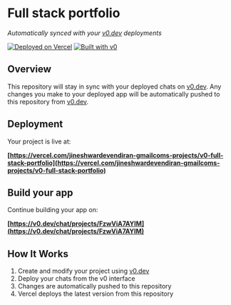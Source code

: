 # Full stack portfolio

*Automatically synced with your [v0.dev](https://v0.dev) deployments*

[![Deployed on Vercel](https://img.shields.io/badge/Deployed%20on-Vercel-black?style=for-the-badge&logo=vercel)](https://vercel.com/jineshwardevendiran-gmailcoms-projects/v0-full-stack-portfolio)
[![Built with v0](https://img.shields.io/badge/Built%20with-v0.dev-black?style=for-the-badge)](https://v0.dev/chat/projects/FzwViA7AYIM)

## Overview

This repository will stay in sync with your deployed chats on [v0.dev](https://v0.dev).
Any changes you make to your deployed app will be automatically pushed to this repository from [v0.dev](https://v0.dev).

## Deployment

Your project is live at:

**[https://vercel.com/jineshwardevendiran-gmailcoms-projects/v0-full-stack-portfolio](https://vercel.com/jineshwardevendiran-gmailcoms-projects/v0-full-stack-portfolio)**

## Build your app

Continue building your app on:

**[https://v0.dev/chat/projects/FzwViA7AYIM](https://v0.dev/chat/projects/FzwViA7AYIM)**

## How It Works

1. Create and modify your project using [v0.dev](https://v0.dev)
2. Deploy your chats from the v0 interface
3. Changes are automatically pushed to this repository
4. Vercel deploys the latest version from this repository